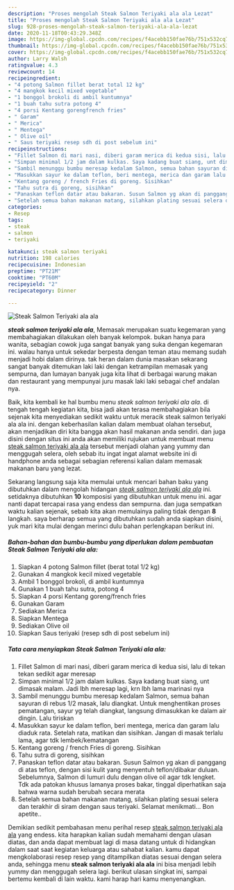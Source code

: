 ```yaml
---
description: "Proses mengolah Steak Salmon Teriyaki ala ala Lezat"
title: "Proses mengolah Steak Salmon Teriyaki ala ala Lezat"
slug: 928-proses-mengolah-steak-salmon-teriyaki-ala-ala-lezat
date: 2020-11-18T00:43:29.348Z
image: https://img-global.cpcdn.com/recipes/f4acebb150fae76b/751x532cq70/steak-salmon-teriyaki-ala-ala-foto-resep-utama.jpg
thumbnail: https://img-global.cpcdn.com/recipes/f4acebb150fae76b/751x532cq70/steak-salmon-teriyaki-ala-ala-foto-resep-utama.jpg
cover: https://img-global.cpcdn.com/recipes/f4acebb150fae76b/751x532cq70/steak-salmon-teriyaki-ala-ala-foto-resep-utama.jpg
author: Larry Walsh
ratingvalue: 4.3
reviewcount: 14
recipeingredient:
- "4 potong Salmon fillet berat total 12 kg"
- "4 mangkok kecil mixed vegetable"
- "1 bonggol brokoli di ambil kuntumnya"
- "1 buah tahu sutra potong 4"
- "4 porsi Kentang gorengfrench fries"
- " Garam"
- " Merica"
- " Mentega"
- " Olive oil"
- " Saus teriyaki resep sdh di post sebelum ini"
recipeinstructions:
- "Fillet Salmon di mari nasi, diberi garam merica di kedua sisi, lalu di tekan tekan sedikit agar meresap"
- "Simpan minimal 1/2 jam dalam kulkas. Saya kadang buat siang, unt dimasak malam. Jadi lbh meresap lagi, krn lbh lama marinasi nya"
- "Sambil menunggu bumbu meresap kedalam Salmon, semua bahan sayuran di rebus 1/2 masak, lalu diangkat. Untuk menghentikan proses pematangan, sayur yg telah diangkat, langsung dimasukkan ke dalam air dingin. Lalu tiriskan"
- "Masukkan sayur ke dalam teflon, beri mentega, merica dan garam lalu diaduk rata. Setelah rata, matikan dan sisihkan. Jangan di masak terlalu lama, agar tdk lembek/kematangan"
- "Kentang goreng / french Fries di goreng. Sisihkan"
- "Tahu sutra di goreng, sisihkan"
- "Panaskan teflon datar atau bakaran. Susun Salmon yg akan di panggang di atas teflon, dengan sisi kulit yang menyentuh teflon/dibakar duluan. Sebelumnya, Salmon di lumuri dulu dengan olive oil agar tdk lengket. Tdk ada patokan khusus lamanya proses bakar, tinggal diperhatikan saja bahwa warna sudah berubah secara merata"
- "Setelah semua bahan makanan matang, silahkan plating sesuai selera dan terakhir di siram dengan saus teriyaki. Selamat menikmati... Bon apetite.."
categories:
- Resep
tags:
- steak
- salmon
- teriyaki

katakunci: steak salmon teriyaki 
nutrition: 198 calories
recipecuisine: Indonesian
preptime: "PT21M"
cooktime: "PT60M"
recipeyield: "2"
recipecategory: Dinner

---
```



![Steak Salmon Teriyaki ala ala](https://img-global.cpcdn.com/recipes/f4acebb150fae76b/751x532cq70/steak-salmon-teriyaki-ala-ala-foto-resep-utama.jpg)

<b><i>steak salmon teriyaki ala ala</i></b>, Memasak merupakan suatu kegemaran yang membahagiakan dilakukan oleh banyak kelompok. bukan hanya para wanita, sebagian cowok juga sangat banyak yang suka dengan kegemaran ini. walau hanya untuk sekedar berpesta dengan teman atau memang sudah menjadi hobi dalam dirinya. tak heran dalam dunia masakan sekarang sangat banyak ditemukan laki laki dengan ketrampilan memasak yang sempurna, dan lumayan banyak juga kita lihat di berbagai warung makan dan restaurant yang mempunyai juru masak laki laki sebagai chef andalan nya.



Baik, kita kembali ke hal bumbu menu <i>steak salmon teriyaki ala ala</i>. di tengah tengah kegiatan kita, bisa jadi akan terasa membahagiakan bila sejenak kita menyediakan sedikit waktu untuk meracik steak salmon teriyaki ala ala ini. dengan keberhasilan kalian dalam membuat olahan tersebut, akan menjadikan diri kita bangga akan hasil makanan anda sendiri. dan juga disini dengan situs ini anda akan memiliki rujukan untuk membuat menu <u>steak salmon teriyaki ala ala</u> tersebut menjadi olahan yang yummy dan menggugah selera, oleh sebab itu ingat ingat alamat website ini di handphone anda sebagai sebagian referensi kalian dalam memasak makanan baru yang lezat.


Sekarang langsung saja kita memulai untuk mencari bahan baku yang dibutuhkan dalam mengolah hidangan <u><i>steak salmon teriyaki ala ala</i></u> ini. setidaknya dibutuhkan <b>10</b> komposisi yang dibutuhkan untuk menu ini. agar nanti dapat tercapai rasa yang endess dan sempurna. dan juga sempatkan waktu kalian sejenak, sebab kita akan memulainya paling tidak dengan <b>8</b> langkah. saya berharap semua yang dibutuhkan sudah anda siapkan disini, yuk mari kita mulai dengan merinci dulu bahan perlengkapan berikut ini.

<!--inarticleads1-->

##### Bahan-bahan dan bumbu-bumbu yang diperlukan dalam pembuatan Steak Salmon Teriyaki ala ala:

1. Siapkan 4 potong Salmon fillet (berat total 1/2 kg)
1. Gunakan 4 mangkok kecil mixed vegetable
1. Ambil 1 bonggol brokoli, di ambil kuntumnya
1. Gunakan 1 buah tahu sutra, potong 4
1. Siapkan 4 porsi Kentang goreng/french fries
1. Gunakan  Garam
1. Sediakan  Merica
1. Siapkan  Mentega
1. Sediakan  Olive oil
1. Siapkan  Saus teriyaki (resep sdh di post sebelum ini)




<!--inarticleads2-->

##### Tata cara menyiapkan Steak Salmon Teriyaki ala ala:

1. Fillet Salmon di mari nasi, diberi garam merica di kedua sisi, lalu di tekan tekan sedikit agar meresap
1. Simpan minimal 1/2 jam dalam kulkas. Saya kadang buat siang, unt dimasak malam. Jadi lbh meresap lagi, krn lbh lama marinasi nya
1. Sambil menunggu bumbu meresap kedalam Salmon, semua bahan sayuran di rebus 1/2 masak, lalu diangkat. Untuk menghentikan proses pematangan, sayur yg telah diangkat, langsung dimasukkan ke dalam air dingin. Lalu tiriskan
1. Masukkan sayur ke dalam teflon, beri mentega, merica dan garam lalu diaduk rata. Setelah rata, matikan dan sisihkan. Jangan di masak terlalu lama, agar tdk lembek/kematangan
1. Kentang goreng / french Fries di goreng. Sisihkan
1. Tahu sutra di goreng, sisihkan
1. Panaskan teflon datar atau bakaran. Susun Salmon yg akan di panggang di atas teflon, dengan sisi kulit yang menyentuh teflon/dibakar duluan. Sebelumnya, Salmon di lumuri dulu dengan olive oil agar tdk lengket. Tdk ada patokan khusus lamanya proses bakar, tinggal diperhatikan saja bahwa warna sudah berubah secara merata
1. Setelah semua bahan makanan matang, silahkan plating sesuai selera dan terakhir di siram dengan saus teriyaki. Selamat menikmati... Bon apetite..




Demikian sedikit pembahasan menu perihal resep <u>steak salmon teriyaki ala ala</u> yang endess. kita harapkan kalian sudah memahami dengan ulasan diatas, dan anda dapat membuat lagi di masa datang untuk di hidangkan dalam saat saat kegiatan keluarga atau sahabat kalian. kamu dapat mengkolaborasi resep resep yang ditampilkan diatas sesuai dengan selera anda, sehingga menu <b>steak salmon teriyaki ala ala</b> ini bisa menjadi lebih yummy dan menggugah selera lagi. berikut ulasan singkat ini, sampai bertemu kembali di lain waktu. kami harap hari kamu menyenangkan.
